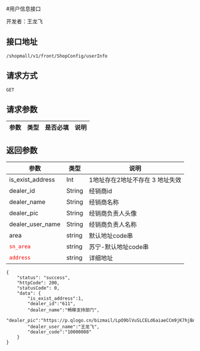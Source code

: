 #用户信息接口

开发者：王龙飞

## 接口地址
`/shopmall/v1/front/ShopConfig/userInfo`

## 请求方式
  `GET`
  
## 请求参数

|参数|类型|是否必填|说明|
| - | - | - | - |

## 返回参数
|参数|类型|说明|
| - | - | - |
| is_exist_address | Int | 1地址存在2地址不存在 3 地址失效|
| dealer_id | String | 经销商id |
| dealer_name | String | 经销商名称 |
| dealer_pic | String | 经销商负责人头像 |
| dealer_user_name | String | 经销商负责人名称 |
| area | string | 默认地址code串 |
|<font color=#ff0000 >`sn_area`</font> | string | 苏宁-默认地址code串 |
|<font color=#ff0000 >`address`</font> | string | 详细地址 |

```
{
    "status": "success",
    "httpCode": 200,
    "statusCode": 0,
    "data": {
        "is_exist_address":1,
        "dealer_id":"611",
        "dealer_name":"畅移支持部门",
        "dealer_pic":"https://p.qlogo.cn/bizmail/LpO9blVuSLCELd6aiaeCCm9jK7hjBAI8znuNULCgWABV0bUNElLpYhQ/0",
        "dealer_user_name":"王龙飞",
        "dealer_code":"10000008"
    }
}
```